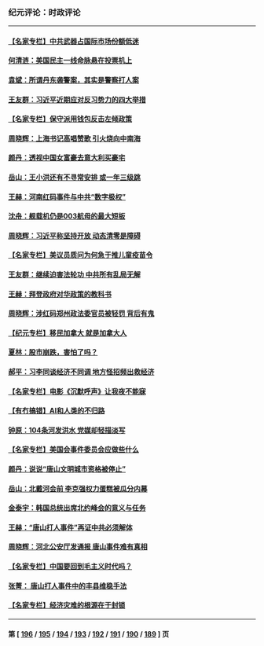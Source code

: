 ### 纪元评论：时政评论
---
#### [【名家专栏】中共武器占国际市场份额低迷](../../pages/nsc1025/n13767741.md) 
#### [何清涟：美国民主一线命脉悬在投票机上](../../pages/nsc1025/n13767898.md) 
#### [袁斌：所谓丹东袭警案，其实是警察打人案](../../pages/nsc1025/n13767402.md) 
#### [王友群：习近平近期应对反习势力的四大举措](../../pages/nsc1025/n13767027.md) 
#### [【名家专栏】保守派用钱包反击左倾政策](../../pages/nsc1025/n13767344.md) 
#### [周晓辉：上海书记高唱赞歌 引火烧向中南海](../../pages/nsc1025/n13767399.md) 
#### [颜丹：透视中国女富豪去意大利买豪宅](../../pages/nsc1025/n13767381.md) 
#### [岳山：王小洪还有不寻常安排 或一年三级跳](../../pages/nsc1025/n13767350.md) 
#### [王赫：河南红码事件与中共“数字极权”](../../pages/nsc1025/n13767216.md) 
#### [沈舟：舰载机仍是003航母的最大短板](../../pages/nsc1025/n13767125.md) 
#### [周晓辉：习近平称坚持开放 动态清零是障碍](../../pages/nsc1025/n13766902.md) 
#### [【名家专栏】美议员质问为何急于推儿童疫苗令](../../pages/nsc1025/n13766766.md) 
#### [王友群：继续迫害法轮功 中共所有乱局无解](../../pages/nsc1025/n13766412.md) 
#### [王赫：拜登政府对华政策的教科书](../../pages/nsc1025/n13766222.md) 
#### [周晓辉：涉红码郑州政法委官员被轻罚 背后有鬼](../../pages/nsc1025/n13766090.md) 
#### [【纪元专栏】移民加拿大 就是加拿大人](../../pages/nsc1025/n13740942.md) 
#### [夏林：股市崩跌，害怕了吗？](../../pages/nsc1025/n13766098.md) 
#### [郝平：习李同谈经济不同调 地方怪招频出救经济](../../pages/nsc1025/n13766069.md) 
#### [【名家专栏】电影《沉默呼声》让我夜不能寐](../../pages/nsc1025/n13765897.md) 
#### [【有冇搞错】AI和人类的不归路](../../pages/nsc1025/n13765383.md) 
#### [钟原：104条河发洪水 党媒却轻描淡写](../../pages/nsc1025/n13765515.md) 
#### [【名家专栏】美国会事件委员会应做些什么](../../pages/nsc1025/n13765192.md) 
#### [颜丹：说说“唐山文明城市资格被停止”](../../pages/nsc1025/n13765231.md) 
#### [岳山：北戴河会前 李克强权力蛋糕被瓜分内幕](../../pages/nsc1025/n13765241.md) 
#### [金泰宇：韩国总统出席北约峰会的意义与任务](../../pages/nsc1025/n13764989.md) 
#### [王赫：“唐山打人事件”再证中共必须解体](../../pages/nsc1025/n13764774.md) 
#### [周晓辉：河北公安厅发通报 唐山事件难有真相](../../pages/nsc1025/n13764484.md) 
#### [【名家专栏】中国要回到毛主义时代吗？](../../pages/nsc1025/n13764319.md) 
#### [张菁： 唐山打人事件中的丰县维稳手法](../../pages/nsc1025/n13764437.md) 
#### [【名家专栏】经济灾难的根源在于封锁](../../pages/nsc1025/n13763858.md) 

---
#### 第 [ [196](./196.md) / [195](./195.md) / [194](./194.md) / [193](./193.md) / [192](./192.md) / [191](./191.md) / [190](./190.md) / [189](./189.md) ] 页
